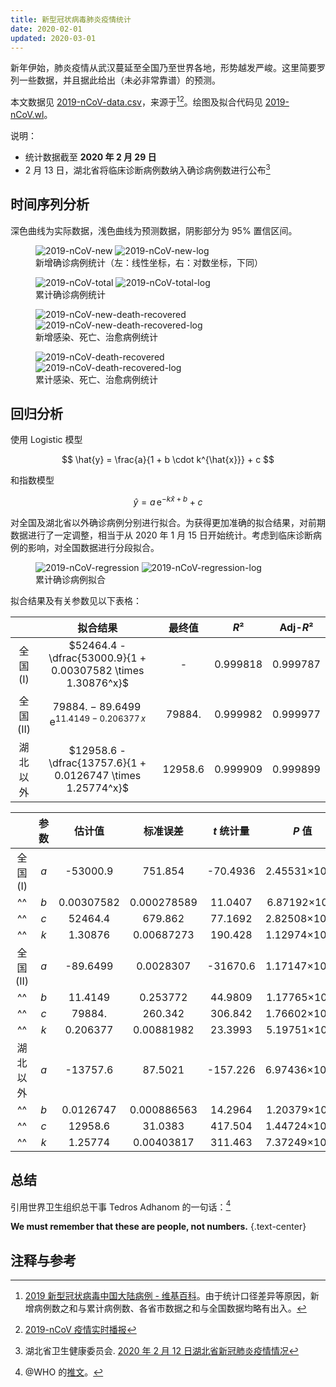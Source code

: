 ```yaml
---
title: 新型冠状病毒肺炎疫情统计
date: 2020-02-01
updated: 2020-03-01
---
```


<script setup lang="ts">
// import ImageGroup from '@/theme/components/ImageGroup.vue'
</script>

新年伊始，肺炎疫情从武汉蔓延至全国乃至世界各地，形势越发严峻。这里简要罗列一些数据，并且据此给出（未必非常靠谱）的预测。

<!-- more -->

<!-- TODO: update url -->
本文数据见 [2019-nCoV-data.csv](https://github.com/stone-zeng/stone-zeng.site/blob/main/src/posts/2020-02-01-wuhan-coronavirus/2019-nCoV-data.csv)，来源于[^2019-nCoV-wiki][^2019-nCoV-tg]。绘图及拟合代码见 [2019-nCoV.wl](https://github.com/stone-zeng/stone-zeng.site/blob/main/src/posts/2020-02-01-wuhan-coronavirus/2019-nCoV.wl)。

[^2019-nCoV-wiki]: [2019 新型冠状病毒中国大陆病例 - 维基百科](https://zh.wikipedia.org/wiki/2019新型冠状病毒中国大陆病例)。由于统计口径差异等原因，新增病例数之和与累计病例数、各省市数据之和与全国数据均略有出入。
[^2019-nCoV-tg]: [2019-nCoV 疫情实时播报](https://t.me/nCoV2019)

说明：

- 统计数据截至 **2020 年 2 月 29 日**
- 2 月 13 日，湖北省将临床诊断病例数纳入确诊病例数进行公布[^hubei-02-13]

[^hubei-02-13]: 湖北省卫生健康委员会. [2020 年 2 月 12 日湖北省新冠肺炎疫情情况](https://wjw.hubei.gov.cn/bmdt/ztzl/fkxxgzbdgrfyyq/xxfb/202002/t20200213_2025580.shtml)

## 时间序列分析

深色曲线为实际数据，浅色曲线为预测数据，阴影部分为 95% 置信区间。

<figure>
  <ImageGroup>
    <img src="./2019-nCoV-new.svg" alt="2019-nCoV-new" class="dark:invert sm:!w-[55%]">
    <img src="./2019-nCoV-new-log.svg" alt="2019-nCoV-new-log" class="dark:invert sm:!w-[45%]">
  </ImageGroup>
  <figcaption>新增确诊病例统计（左：线性坐标，右：对数坐标，下同）</figcaption>
</figure>

<figure>
  <ImageGroup>
    <img src="./2019-nCoV-total.svg" alt="2019-nCoV-total" class="dark:invert">
    <img src="./2019-nCoV-total-log.svg" alt="2019-nCoV-total-log" class="dark:invert">
  </ImageGroup>
  <figcaption>累计确诊病例统计</figcaption>
</figure>

<figure>
  <ImageGroup>
    <img src="./2019-nCoV-new-death-recovered.svg" alt="2019-nCoV-new-death-recovered" class="dark:invert">
    <img src="./2019-nCoV-new-death-recovered-log.svg" alt="2019-nCoV-new-death-recovered-log" class="dark:invert">
  </ImageGroup>
  <figcaption>新增感染、死亡、治愈病例统计</figcaption>
</figure>

<figure>
  <ImageGroup>
    <img src="./2019-nCoV-death-recovered.svg" alt="2019-nCoV-death-recovered" class="dark:invert">
    <img src="./2019-nCoV-death-recovered-log.svg" alt="2019-nCoV-death-recovered-log" class="dark:invert">
  </ImageGroup>
  <figcaption>累计感染、死亡、治愈病例统计</figcaption>
</figure>

## 回归分析

使用 Logistic 模型

$$
\hat{y} = \frac{a}{1 + b \cdot k^{\hat{x}}} + c
$$

和指数模型

$$
\hat{y} = a \, \mathrm{e}^{-k\hat{x} + b} + c
$$

对全国及湖北省以外确诊病例分别进行拟合。为获得更加准确的拟合结果，对前期数据进行了一定调整，相当于从 2020 年 1 月 15 日开始统计。考虑到临床诊断病例的影响，对全国数据进行分段拟合。

<figure>
  <ImageGroup>
    <img src="./2019-nCoV-regression.svg" alt="2019-nCoV-regression" class="dark:invert">
    <img src="./2019-nCoV-regression-log.svg" alt="2019-nCoV-regression-log" class="dark:invert">
  </ImageGroup>
  <figcaption>累计确诊病例拟合</figcaption>
</figure>

拟合结果及有关参数见以下表格：

|           | 拟合结果                                                     | 最终值  | *R*²     | Adj-*R*² |
|:---------:|:------------------------------------------------------------:|:-------:|:--------:|:--------:|
| 全国 (I)  | $52464.4 - \dfrac{53000.9}{1 + 0.00307582 \times 1.30876^x}$ | -       | 0.999818 | 0.999787 |
| 全国 (II) | $79884. - 89.6499 \, \mathrm{e}^{11.4149 - 0.206377 \, x}$   | 79884.  | 0.999982 | 0.999977 |
| 湖北以外  | $12958.6 - \dfrac{13757.6}{1 + 0.0126747 \times 1.25774^x}$  | 12958.6 | 0.999909 | 0.999899 |

<!-- x⁰ x¹ x² x³ x⁴ x⁵ x⁶ x⁷ x⁸ x⁹ x⁺ x⁻ x⁼ x⁽ x⁾ xⁿ -->

|           | 参数 | 估计值     | 标准误差    | *t* 统计量 | *P* 值        |
|:---------:|:----:|:----------:|:-----------:|:----------:|:-------------:|
| 全国 (I)  | *a*  | -53000.9   | 751.854     | -70.4936   | 2.45531×10⁻²⁹ |
| ^^        | *b*  | 0.00307582 | 0.000278589 | 11.0407    | 6.87192×10⁻¹¹ |
| ^^        | *c*  | 52464.4    | 679.862     | 77.1692    | 2.82508×10⁻³⁰ |
| ^^        | *k*  | 1.30876    | 0.00687273  | 190.428    | 1.12974×10⁻³⁹ |
| 全国 (II) | *a*  | -89.6499   | 0.0028307   | -31670.6   | 1.17147×10⁻⁵² |
| ^^        | *b*  | 11.4149    | 0.253772    | 44.9809    | 1.17765×10⁻¹⁵ |
| ^^        | *c*  | 79884.     | 260.342     | 306.842    | 1.76602×10⁻²⁶ |
| ^^        | *k*  | 0.206377   | 0.00881982  | 23.3993    | 5.19751×10⁻¹² |
| 湖北以外  | *a*  | -13757.6   | 87.5021     | -157.226   | 6.97436×10⁻⁵⁴ |
| ^^        | *b*  | 0.0126747  | 0.000886563 | 14.2964    | 1.20379×10⁻¹⁶ |
| ^^        | *c*  | 12958.6    | 31.0383     | 417.504    | 1.44724×10⁻⁶⁹ |
| ^^        | *k*  | 1.25774    | 0.00403817  | 311.463    | 7.37249×10⁻⁶⁵ |

## 总结

引用世界卫生组织总干事 Tedros Adhanom 的一句话：[^who-twitter]

[^who-twitter]: @WHO 的[推文](https://twitter.com/WHO/status/1222969618505093121)。

**We must remember that these are people, not numbers.**
{.text-center}

## 注释与参考

<div id="footnotes"></div>

